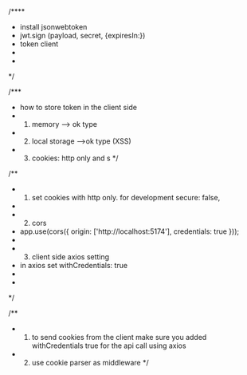 /****
 * install jsonwebtoken
 * jwt.sign (payload, secret, {expiresIn:})
 * token client 
 * 
 * 
*/


/***
 * how to store token in the client side
 * 1. memory --> ok type
 * 2. local storage -->ok type (XSS)
 * 3. cookies: http only and s
*/

/**
 * 1. set cookies with http only. for development secure: false, 
 * 
 * 2. cors
 * app.use(cors({
    origin: ['http://localhost:5174'],
    credentials: true
}));
 * 
 * 3. client side axios setting
 * in axios set withCredentials: true
 * 
 * 
*/


/**
 * 1. to send cookies from the client make sure you added withCredentials true for the api call using axios
 * 2. use cookie parser as middleware
*/